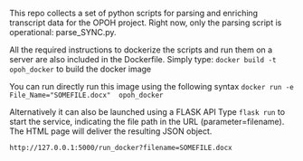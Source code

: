This repo collects a set of python scripts for parsing and enriching transcript data for the OPOH project. 
Right now, only the parsing script is operational: parse_SYNC.py. 

All the required instructions to dockerize the scripts and run them on a server are also included in the Dockerfile. 
Simply type: `docker build -t opoh_docker` to build the docker image

You can run directly run this image using the following syntax
`docker run -e File_Name="SOMEFILE.docx"  opoh_docker`

Alternatively it can also be launched using a FLASK API 
Type `flask run` to start the service, indicating the file path in the URL (parameter=filename). The HTML page will deliver the resulting JSON object. 

`http://127.0.0.1:5000/run_docker?filename=SOMEFILE.docx`

